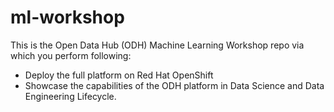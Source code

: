 # ml-workshop

This is the Open Data Hub (ODH) Machine Learning Workshop repo via which you perform following:

- Deploy the full platform on Red Hat OpenShift
- Showcase the capabilities of the ODH platform in Data Science and Data Engineering Lifecycle.
